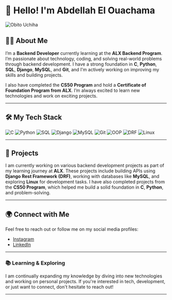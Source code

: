 # 👋 Hello! I'm Abdellah El Ouachama
![Obito Uchiha](https://www.wallpaperflare.com/static/109/431/831/anime-naruto-shippuuden-uchiha-obito-sharingan-wallpaper.jpg)


## 👨‍💻 About Me
I’m a **Backend Developer** currently learning at the **ALX Backend Program**. I’m passionate about technology, coding, and solving real-world problems through backend development. I have a strong foundation in **C**, **Python**, **SQL**, **Django**, **MySQL**, and **Git**, and I'm actively working on improving my skills and building projects.

I also have completed the **CS50 Program** and hold a **Certificate of Foundation Program from ALX**. I’m always excited to learn new technologies and work on exciting projects.

---

## 🛠️ My Tech Stack
![C](https://img.shields.io/badge/C-00599C?style=for-the-badge&logo=c&logoColor=white)
![Python](https://img.shields.io/badge/Python-3776AB?style=for-the-badge&logo=python&logoColor=white)
![SQL](https://img.shields.io/badge/SQL-4479A1?style=for-the-badge&logo=mysql&logoColor=white)
![Django](https://img.shields.io/badge/Django-092E20?style=for-the-badge&logo=django&logoColor=white)
![MySQL](https://img.shields.io/badge/MySQL-4479A1?style=for-the-badge&logo=mysql&logoColor=white)
![Git](https://img.shields.io/badge/Git-F05032?style=for-the-badge&logo=git&logoColor=white)
![OOP](https://img.shields.io/badge/OOP-004C87?style=for-the-badge&logo=java&logoColor=white)
![DRF](https://img.shields.io/badge/DRF-009688?style=for-the-badge&logo=django&logoColor=white)
![Linux](https://img.shields.io/badge/Linux-FCC624?style=for-the-badge&logo=linux&logoColor=black)

---

## 💼 Projects
I am currently working on various backend development projects as part of my learning journey at **ALX**. These projects include building APIs using **Django Rest Framework (DRF)**, working with databases like **MySQL**, and exploring **Linux** for development tasks. I have also completed projects from the **CS50 Program**, which helped me build a solid foundation in **C**, **Python**, and problem-solving.

---

## 🌍 Connect with Me
Feel free to reach out or follow me on my social media profiles:

- [Instagram](https://www.instagram.com/abdo0_1949/?hl=en#)  
- [LinkedIn](https://www.linkedin.com/in/abdellah-el-ouachama-54522b2b2)

---

### 📚 Learning & Exploring
I am continually expanding my knowledge by diving into new technologies and working on personal projects. If you're interested in tech, development, or just want to connect, don't hesitate to reach out!

---


